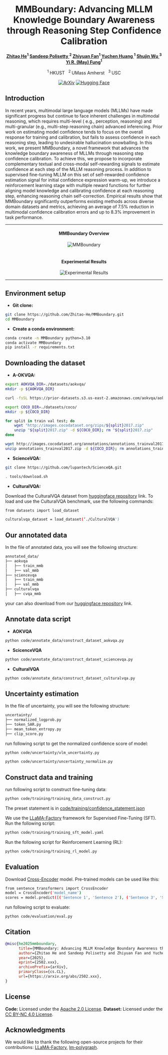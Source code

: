 <div align="center">

# MMBoundary: Advancing MLLM Knowledge Boundary Awareness through Reasoning Step Confidence Calibration

</div>

<div align="center">
<b><a href="https://scholar.google.com/citations?user=ULvoYXgAAAAJ&hl=zh-CN" target="_blank">Zhitao He</a><sup>1</sup> <a href="https://github.com/Zhitao-He/MMBoundary" target="_blank"> Sandeep Polisetty </a><sup>2</sup> <a href="https://zhiyuan.fan/" target="_blank">Zhiyuan Fan</a><sup>1</sup> <a href="https://lukahhcm.github.io/" target="_blank"> Yuchen Huang </a><sup>1</sup> <a href="https://shujinwu-0814.github.io/" target="_blank"> Shujin Wu </a><sup>3</sup> <a href="https://mayrfung.github.io/" target="_blank">Yi R. (May) Fung</a><sup>1</sup></b>


<sup>1 </sup>HKUST &nbsp; <sup>2 </sup> UMass Amherst &nbsp; <sup>3 </sup>USC

[![ArXiv](https://img.shields.io/badge/arXiv-2502.12084-B31B1B.svg?logo=arxiv&logoColor=white)](https://arxiv.org/abs/xxx)
[![Hugging Face](https://img.shields.io/badge/%F0%9F%A4%97-Hugging%20Face-blue)](https://huggingface.co/datasets/Sterzhang/xxx)

</div>

## Introduction

In recent years, multimodal large language models (MLLMs) have made significant progress but continue to face inherent challenges in multimodal reasoning, which requires multi-level ( e.g.,  perception, reasoning) and multi-granular (e.g., multi-step reasoning chain) advanced inferencing. Prior work on estimating model confidence tends to focus on the overall response for training and calibration, but fails to assess confidence in each reasoning step, leading to undesirable hallucination snowballing. In this work, we present MMBoundary, a novel framework that advances the knowledge boundary awareness of MLLMs through reasoning step confidence calibration. To achieve this, we propose to incorporate complementary textual and cross-modal self-rewarding signals to estimate confidence at each step of the MLLM reasoning process. In addition to supervised fine-tuning MLLM on this set of self-rewarded confidence estimation signal for initial confidence expression warm-up, we introduce a reinforcement learning stage with multiple reward functions for further aligning model knowledge and calibrating confidence at each reasoning step, enhancing reasoning chain self-correction. Empirical results show that MMBoundary significantly outperforms existing methods across diverse domain datasets and metrics, achieving an average of 7.5% reduction in multimodal confidence calibration errors and up to 8.3% improvement in task performance.

---

<div align="center">
<h4>MMBoundary Overview</h4>
<img src= "asset/figs/fig.png" width=“90%" alt= "MMBoundary"/>
</div>

<br>

<div align="center">
<h4>Experimental Results</h4>
<img src="asset/figs/table1.png" width=“90%" alt="Experimental Results"/>
</div>

---

## Environment setup

- **Git clone:**

```bash
git clone https://github.com/Zhitao-He/MMBoundary.git
cd MMBoundary
```

- **Create a conda environment:**

```bash
conda create -n MMBoundary python=3.10
conda activate MMBoundary
pip install -r requirements.txt
```

## Downloading the dataset

- **A-OKVQA:**

```bash
export AOKVQA_DIR=./datasets/aokvqa/
mkdir -p ${AOKVQA_DIR}

curl -fsSL https://prior-datasets.s3.us-east-2.amazonaws.com/aokvqa/aokvqa_v1p0.tar.gz | tar xvz -C ${AOKVQA_DIR}

```

```bash
export COCO_DIR=./datasets/coco/
mkdir -p ${COCO_DIR}

for split in train val test; do
    wget "http://images.cocodataset.org/zips/${split}2017.zip"
    unzip "${split}2017.zip" -d ${COCO_DIR}; rm "${split}2017.zip"
done

wget http://images.cocodataset.org/annotations/annotations_trainval2017.zip
unzip annotations_trainval2017.zip -d ${COCO_DIR}; rm annotations_trainval2017.zip
```

- **ScienceVQA:**

```bash
git clone https://github.com/lupantech/ScienceQA.git

. tools/download.sh
```

- **CulturalVQA:**

Download the CulturalVQA dataset from [huggingface repository](https://huggingface.co/datasets/mair-lab/CulturalVQA/tree/main/data) link. To load and use the CulturalVQA benchmark, use the following commands:

```bash
from datasets import load_dataset

culturalvqa_dataset = load_dataset(‘./CulturalVQA')
```

## Our annotated data

In the file of annotated data, you will see the following structure:

```bash
annotated_data/
├── aokvqa
│   ├── train_mmb
│   ├── val_mmb
├── sciencevqa
│   ├── train_mmb
│   ├── val_mmb
├── culturalvqa
│   ├── cvqa_mmb
```

your can also download from our [huggingface repository](https://huggingface.co/datasets/Zhitao-He/MMBoundary) link.

## Annotate data script

- **AOKVQA** 

```bash
python code/annotate_data/construct_dataset_aokvqa.py
```

- **ScicenceVQA**

```bash
python code/annotate_data/construct_dataset_sciencevqa.py
```

- **CulturalVQA**

```bash
python code/annotate_data/construct_dataset_culturalvqa.py
```

## Uncertainty estimation

In the file of uncertainty, you will see the following structure:

```bash
uncertainty/
├── normalized_logprob.py
├── token_SAR.py
├── mean_token_entropy.py
├── clip_score.py
```

run following script to get the normalized confidence score of model: 

```bash
python code/uncertainty/vlm_uncertainty.py

python code/uncertainty/uncertainty_normalize.py
```

## Construct data and training

run following script to construct fine-tuning data:

```bash
python code/training/training_data_construct.py
```

The preset statement is in  [code/training/confidence_statement.json](code/training/confidence_statement.json)

We use the [LLaMA-Factory](https://github.com/hiyouga/LLaMA-Factory) framework for Supervised Fine-Tuning (SFT). Run the following script:

```bash
python code/training/training_sft_model.yaml
```

Run the following script for Reinforcement Learning (RL):

```bash
python code/training/training_rl_model.py
```

## Evaluation

Download [Cross-Encoder](https://www.sbert.net/examples/applications/cross-encoder/README.html) model. Pre-trained models can be used like this:

```bash
from sentence_transformers import CrossEncoder
model = CrossEncoder('model_name')
scores = model.predict([('Sentence 1', 'Sentence 2'), ('Sentence 3', 'Sentence 4')])
```

run following script to evaluate:

```bash
python code/evaluation/eval.py
```

## Citation

```bibtex
@misc{he2025mmboundary,
      title={MMBoundary: Advancing MLLM Knowledge Boundary Awareness through Reasoning Step Confidence Calibration}, 
      author={Zhitao He and Sandeep Polisetty and Zhiyuan Fan and Yuchen Huang and Shijin Wu and Yi R. Fung},
      year={2025},
      eprint={2502.xxx},
      archivePrefix={arXiv},
      primaryClass={cs.CL},
      url={https://arxiv.org/abs/2502.xxx}, 
}
```

## License

**Code:** Licensed under the [Apache 2.0 License](LICENSE).
 **Dataset:** Licensed under the [CC BY-NC 4.0 License](https://creativecommons.org/licenses/by-nc/4.0/).
 
## Acknowledgments  
We would like to thank the following open-source projects for their contributions:  [LLaMA-Factory](https://github.com/hiyouga/LLaMA-Factory), [lm-polygraph](https://github.com/IINemo/lm-polygraph).

